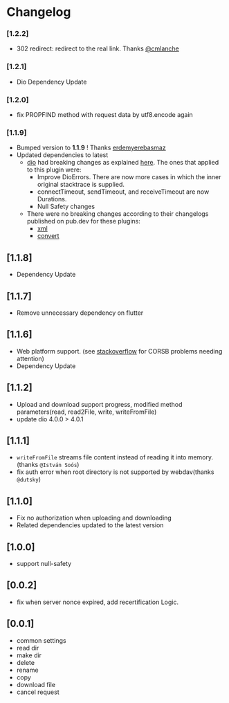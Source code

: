 # Changelog

### [1.2.2]
- 302 redirect: redirect to the real link. Thanks [@cmlanche](https://github.com/flymzero/webdav_client/pull/46)

### [1.2.1]
- Dio Dependency Update

### [1.2.0]
- fix PROPFIND method with request data by utf8.encode again

### [1.1.9]
- Bumped version to **1.1.9** ! Thanks [erdemyerebasmaz](https://github.com/erdemyerebasmaz)
- Updated dependencies to latest
  -  [dio](https://pub.dev/packages/dio/changelog) had breaking changes as explained [here](https://pub.dev/packages/dio/changelog#500). The ones that applied to this plugin were:
     - Improve DioErrors. There are now more cases in which the inner original stacktrace is supplied.
     - connectTimeout, sendTimeout, and receiveTimeout are now Durations.
     - Null Safety changes
  - There were no breaking changes according to their changelogs published on pub.dev for these plugins:
    - [xml](https://pub.dev/packages/xml/changelog)
    - [convert](https://pub.dev/packages/convert/changelog)

## [1.1.8]
- Dependency Update
 
## [1.1.7]
- Remove unnecessary dependency on flutter

## [1.1.6]

- Web platform support. (see [stackoverflow](https://stackoverflow.com/questions/65630743/how-to-solve-flutter-web-api-cors-error-only-with-dart-code) for CORSB problems needing attention)
- Dependency Update

## [1.1.2]

- Upload and download support progress, modified method parameters(read, read2File, write, writeFromFile)
- update dio 4.0.0 > 4.0.1

## [1.1.1]

- `writeFromFile` streams file content instead of reading it into memory.(thanks `@István Soós`)
- fix auth error when root directory is not supported by webdav(thanks `@dutsky`)

## [1.1.0]

- Fix no authorization when uploading and downloading 
- Related dependencies updated to the latest version

## [1.0.0]

- support null-safety

## [0.0.2] 

- fix when server nonce expired, add recertification Logic.

## [0.0.1] 

* common settings
* read dir
* make dir
* delete
* rename
* copy
* download file
* cancel request
